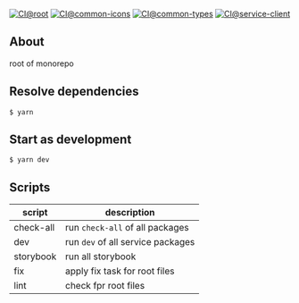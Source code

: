 [![CI@root](https://github.com/akky-xxxx/project-my-homepage/actions/workflows/main-ci-root.yml/badge.svg)](https://github.com/akky-xxxx/project-my-homepage/actions/workflows/main-ci-root.yml)
[![CI@common-icons](https://github.com/akky-xxxx/project-my-homepage/actions/workflows/main-ci-common-icons.yml/badge.svg)](https://github.com/akky-xxxx/project-my-homepage/actions/workflows/main-ci-common-icons.yml)
[![CI@common-types](https://github.com/akky-xxxx/project-my-homepage/actions/workflows/main-ci-common-types.yml/badge.svg)](https://github.com/akky-xxxx/project-my-homepage/actions/workflows/main-ci-common-types.yml)
[![CI@service-client](https://github.com/akky-xxxx/project-my-homepage/actions/workflows/main-ci-service-client.yml/badge.svg)](https://github.com/akky-xxxx/project-my-homepage/actions/workflows/main-ci-service-client.yml)

## About
root of monorepo

## Resolve dependencies
```shell
$ yarn
```

## Start as development
```shell
$ yarn dev
```

## Scripts
| script     | description                       |
|------------|-----------------------------------|
| check-all  | run `check-all` of all packages   |
| dev        | run `dev` of all service packages |
| storybook  | run all storybook                 |
| fix        | apply fix task for root files     |
| lint       | check fpr root files              |
